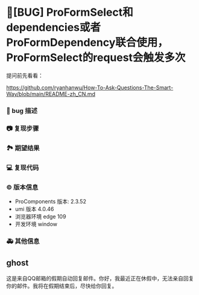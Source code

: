 # 🐛[BUG] ProFormSelect和dependencies或者ProFormDependency联合使用，ProFormSelect的request会触发多次

提问前先看看：

https://github.com/ryanhanwu/How-To-Ask-Questions-The-Smart-Way/blob/main/README-zh_CN.md

### 🐛 bug 描述

<!--
ProFormSelect和dependencies或者ProFormDependency一起使用时，ProFormSelect 首次onChange时会触发request
-->

### 📷 复现步骤

<!--

1.选择Select组件，Dependency Select触发一次request，然后再选择Dependency Select中的选项，Dependency Select由于keyWords由undefined变成空字符串，又触发一次request

-->

### 🏞 期望结果

<!--
选择Select组件后再选择Dependency Select中的选项时不应该二次触发request
-->

### 💻 复现代码

<!--
<ProForm>
                    <ProFormSelect
                        name="a"
                        label="Select"
                        valueEnum={{
                            open: '未解决',
                            closed: '已解决',
                        }}
                    />
                    <ProFormSelect
                        name="b"
                        label="Dependency Select"
                        showSearch
                        dependencies={['a']}
                        fieldProps={{
                            fetchDataOnSearch: false
                        }}
                        request={async ({keyWords}, {params}) => {
                            console.log(keyWords, params);
                            console.log('ProFormSelect --- request');
                            if (params.a === 'open') {
                                return [
                                    {label: '未解决', value: 'open'},
                                ]
                            }
                            if (params.a === 'closed') {
                                return [
                                    {label: '已解决', value: 'closed'},
                                ]
                            }
                            return [];

                        }}
                    />
                </ProForm>
-->

### © 版本信息

- ProComponents 版本: 2.3.52
- umi 版本 4.0.46
- 浏览器环境 edge 109
- 开发环境 window

### 🚑 其他信息

<!--
![image](https://user-images.githubusercontent.com/103028208/212804040-8ac24613-8d58-4551-bdba-130e2e58eee8.png)
-->

## ghost

这是来自QQ邮箱的假期自动回复邮件。你好，我最近正在休假中，无法亲自回复你的邮件。我将在假期结束后，尽快给你回复。
